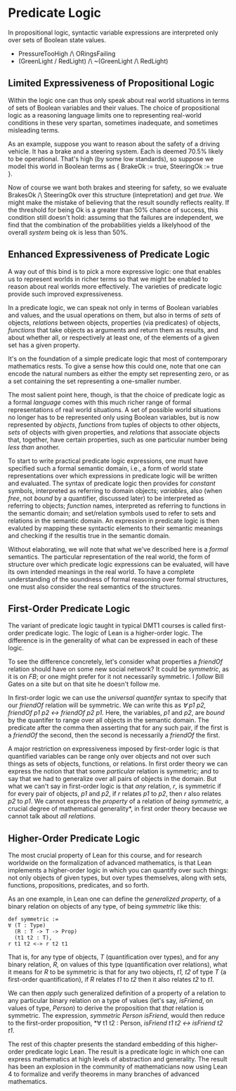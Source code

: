 # Predicate Logic

In propositional logic, syntactic variable expressions
are interpreted only over sets of Boolean state values.

- PressureTooHigh /\ ORingsFailing
- (GreenLight \/ RedLight) /\ ~(GreenLight /\ RedLight)

## Limited Expressiveness of Propositional Logic

Within the logic one can thus only speak about real world
situations in terms of sets of Boolean variables and their
values. The choice of propositional logic as a reasoning
language limits one to representing real-world conditions
in these very spartan, sometimes inadequate, and sometimes
misleading terms.

As an example, suppose you want to reason about the safety
of a driving vehicle. It has a brake and a steering system.
Each is deemed 70.5% likely to be operational. That's high
(by some low standards), so suppose we model this world in
Boolean terms as { BrakeOk := true, SteeringOk := true }.

Now of course we want both brakes and steering for safety,
so we evaluate BrakesOk /\ SteeringOk over this structure
(intepretation) and get *true*. We might make the mistake
of believing that the result soundly reflects reality. If
the threshold for being Ok is a greater than 50% chance of
success, this condition still doesn't hold: assuming that
the failures are independent, we find that the combination
of the probabilities yields a likelyhood of the overall
*system* being ok is less than 50%.

## Enhanced Expressiveness of Predicate Logic

A way out of this bind is to pick a more expressive
logic: one that enables us to represent worlds in richer
terms so that we might be enabled to reason about real
worlds more effectively. The varieties of predicate logic
provide such improved expressiveness.

In a predicate logic, we can speak not only in terms of
Boolean variables and values, and the usual operations on
them, but also in terms of *sets* of objects, *relations*
between objects, properties (via predicates) of objects, 
*functions* that take objects as arguments and return them
as results, and about whether all, or respectively at least
one, of the elements of a given set has a given property.

It's on the foundation of a simple predicate logic that
most of contemporary mathematics rests. To give a sense
how this could one, note that one can encode the natural
numbers as either the empty set representing zero, or as a
set containing the set representing a one-smaller number.

The most salient point here, though, is that the choice
of predicate logic as a formal *language* comes with this
much richer range of formal representations of real world
situations. A set of possible world situations no longer
has to be represented only using Boolean variables, but
is now represented by *objects*, *functions* from tuples
of objects to other objects, *sets* of objects with given
properties, and *relations* that associate objects that,
together, have certain properties, such as one particular
number being *less than* another.

To start to write practical predicate logic expressions,
one must have specified such a formal semantic domain, i.e.,
a form of world state representations over which expressions
in predicate logic will be written and evaluated. The syntax
of predicate logic then provides for *constant* symbols,
interpreted as referring to domain objects; *variables*,
also (when *free*, not *bound* by a quantifier, discussed
later) to be interpreted as referring to objects; *function*
names, interpreted as referring to functions in the semantic
domain; and set/relation symbols used to refer to sets and
relations in the semantic domain. An expression in predicate
logic is then evaluted by mapping these syntactic elements
to their semantic meanings and checking if the resultis true
in the semantic domain.

Without elaborating, we will note that what we've described
here is a *formal* semantics. The particular representation
of the real world, the form of structure over which predicate
logic expressions can be evaluated, will have its own intended
meanings in the real world. To have a complete understanding
of the soundness of formal reasoning over formal structures,
one must also consider the real semantics of the structures.

## First-Order Predicate Logic

The variant of predicate logic taught in typical DMT1 courses
is called first-order predicate logic. The logic of Lean is a
higher-order logic. The difference is in the generality of what
can be expressed in each of these logic.

To see the difference concretely, let's consider what properties
a *friendOf* relation should have on some new social network? It
could be *symmetric*, as it is on *FB*; or one might prefer for
it not necessarily symmetric. I *follow* Bill Gates on a site
but on that site he doesn't follow me.

In first-order logic we can use the *universal quantifer* syntax
to specify that our *friendOf* relation will be symmetric. We can
write this as *∀ p1 p2, friendOf p1 p2 ↔ friendOf p2 p1.* Here, the
variables, *p1* and *p2*, are *bound* by the quantifer to range over
all objects in the semantic domain. The predicate after the comma
then asserting that for any such pair, if the first is a *friendOf*
the second, then the second is necessarily a *friendOf* the first.

A major restriction on expressiveness imposed by first-order logic
is that quantified variables can be range only over objects and not
over such things as sets of objects, functions, or relations. In first
order theory we can express the notion that that some *particular*
relation is symmetric; and to say that we had to generalize over all
pairs of objects in the domain. But what we can't say in first-order
logic is that *any* relation, *r*, is symmetric if for every pair of
objects, *p1* and *p2*, if *r* relates *p1* to *p2*, then *r* also
relates *p2* to *p1*. We cannot express the *property* of a relation
of *being symmetric,* a crucial degree of mathematical generality*,
in first order theory because we cannot talk about *all relations*.

## Higher-Order Predicate Logic

The most crucial property of Lean for this course, and for research
worldwide on the formalization of advanced mathematics, is that Lean
implements a higher-order logic in which you can quantify over such
things: not only objects of given types, but over types themselves,
along with sets, functions, propositions, predicates, and so forth.

As an one example, in Lean one can define the *generalized property,* of a binary relation on objects of any type, of being *symmetric* like this:

```lean
def symmetric := 
∀ (T : Type) 
  (R : T -> T -> Prop) 
  (t1 t2 : T),
r t1 t2 <-> r t2 t1
```

That is, for any type of objects, *T* (quantification over types), and for any binary relation, *R,* on values of this type (quantification over relations), what it means for *R* to be symmetric is that for any two objects, *t1, t2*
of type *T* (a first-order quantification), if *R* relates *t1* to *t2* then it also relates *t2* to *t1*.

We can then *apply* such generalized definition of a property of a relation to any particular binary relation on a type of values (let's say, *isFriend*, on values of type, *Person*) to derive the proposition that *that* relation is symmetric. The expression, *symmetric Person isFriend*, would then reduce to the first-order proposition, *∀ t1 t2 : Person, *isFriend t1 t2 <->  isFriend t2 t1*.

The rest of this chapter presents the standard embedding of this higher-order predicate logic Lean. The result is a predicate logic in which one can express mathematics at high levels of abstraction and generality. The result has been an explosion in the community of mathematicians now using Lean 4 to formalize and verify theorems in many branches of advanced mathematics.

